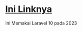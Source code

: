 <h1><a href="https://kasrips.000webhostapp.com/login">Ini Linknya</a></h1>
<p>Ini Memakai Laravel 10 pada 2023</p>
